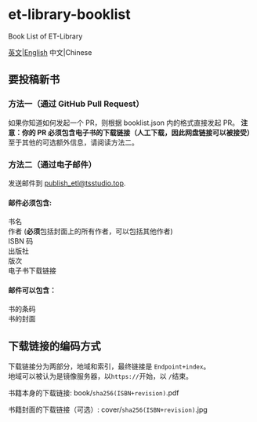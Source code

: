 # et-library-booklist

Book List of ET-Library

[英文|English](README.md) 中文|Chinese

## 要投稿新书

### 方法一（通过 GitHub Pull Request）

如果你知道如何发起一个 PR，则根据 booklist.json 内的格式直接发起 PR。
**注意：你的 PR 必须包含电子书的下载链接（人工下载，因此网盘链接可以被接受）**
至于其他的可选额外信息，请阅读方法二。

### 方法二（通过电子邮件）

发送邮件到 publish_etl@tsstudio.top.

#### 邮件**必须**包含:

书名  
作者 (**必须**包括封面上的所有作者，可以包括其他作者)  
ISBN 码  
出版社  
版次  
电子书下载链接

#### 邮件**可以**包含：

书的条码  
书的封面

## 下载链接的编码方式

下载链接分为两部分，地域和索引，最终链接是 `Endpoint+index`。  
地域可以被认为是镜像服务器，以`https://`开始，以 `/`结束。

书籍本身的下载链接: book/`sha256(ISBN+revision)`.pdf

书籍封面的下载链接（可选）: cover/`sha256(ISBN+revision)`.jpg
